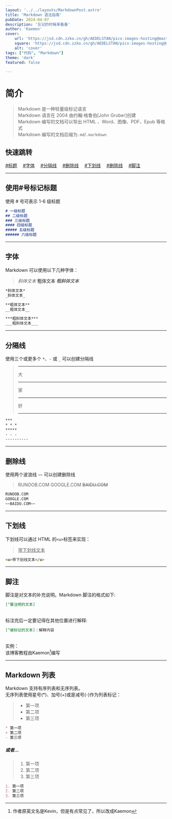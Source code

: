 ```yaml
---
layout: '../../layouts/MarkdownPost.astro'
title: 'Markdown 语法指南'
pubDate: 2024-04-07
description: '忘记的时候来看看'
author: 'Kaemon'
cover:
    url: 'https://jsd.cdn.zzko.cn/gh/AEDELSTAN/picx-images-hosting@master/Pictures/Cover/markdown.86tffktmty.webp'
    square: 'https://jsd.cdn.zzko.cn/gh/AEDELSTAN/picx-images-hosting@master/Pictures/Cover/markdown.86tffktmty.webp'
    alt: 'cover'
tags: ["代码", "Markdown"] 
theme: 'dark'
featured: false

---
```



# **简介**

> Markdown 是一种轻量级标记语言  
> Markdown 语言在 2004 由约翰·格鲁伯[John Gruber]创建  
> Markdown 编写的文档可以导出 HTML 、Word、图像、PDF、Epub 等格式    
> Markdown 编写的文档后缀为`.md`/`.markdown`  

## 快速跳转

[#标题](#使用号标记标题)&emsp;
[#字体](#字体)&emsp;
[#分隔线](#分隔线)&emsp;
[#删除线](#删除线)&emsp;
[#下划线](#下划线)&emsp;
[#删除线](#删除线)&emsp;
[#脚注](#脚注)&emsp;


<hr>

## 使用#号标记标题

使用 # 号可表示 1-6 级标题  

```markdown
# 一级标题  
## 二级标题  
### 三级标题  
#### 四级标题  
##### 五级标题  
###### 六级标题  
```  
<hr>

## 字体
Markdown 可以使用以下几种字体：
> *斜体文本*
> **粗体文本**
> ***粗斜体文本***

```markdown
*斜体文本*
_斜体文本_

**粗体文本**
__粗体文本__

***粗斜体文本***
___粗斜体文本___
```  
<hr>

## 分隔线
使用三个或更多个 `*`、`-` 或 `_` 可以创建分隔线  
>***
>大
>* * *
>家
>*****
> 好
> - - -
```markdown
***
* * *
*****
- - -
----------
```
<hr>

## 删除线
使用两个波浪线 `~~` 可以创建删除线 
> RUNOOB.COM
> GOOGLE.COM
> ~~BAIDU.COM~~
> 
```markdown
RUNOOB.COM
GOOGLE.COM
~~BAIDU.COM~~
```
<hr>

## 下划线
下划线可以通过 HTML 的`<u>`标签来实现：
> <u>带下划线文本</u>
```html
<u>带下划线文本</u>
```
<hr>

## 脚注
脚注是对文本的补充说明。Markdown 脚注的格式如下:

```markdown
[^要注明的文本]
```
&emsp;  
标注完后一定要记得在其他位置进行解释:
```markdown
[^被标记的文本]：解释内容
```
&emsp;  
实例：  
该博客教程由Kaemon[^Kaemon]编写

<hr>

## Markdown 列表
Markdown 支持有序列表和无序列表。<br>无序列表使用星号(*)、加号(+)或是减号(-)作为列表标记：

>* 第一项
>* 第二项
>* 第三项
```markdown
* 第一项
+ 第二项
- 第三项
```
##### 或者...

>1. 第一项
>2. 第二项
>3. 第三项
```markdown
1. 第一项
2. 第二项
3. 第三项
```

[^Kaemon]:作者原英文名是Kevin，但是有点常见了，所以改成Kaemon


